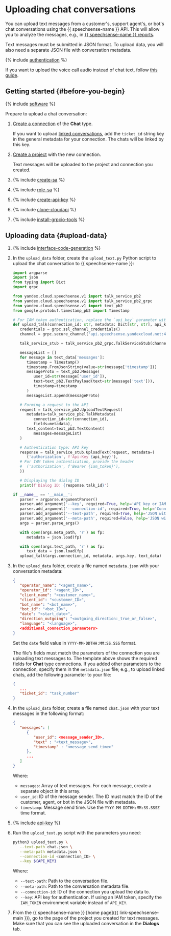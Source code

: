 # Uploading chat conversations

You can upload text messages from a customer's, support agent's, or bot's chat conversations using the {{ speechsense-name }} API. This will allow you to analyze the messages, e.g., in [{{ speechsense-name }} reports](../../concepts/reports/index.md).

Text messages must be submitted in JSON format. To upload data, you will also need a separate JSON file with conversation metadata.

{% include [authentication](../../../_includes/speechsense/data/authentication.md) %}

If you want to upload the voice call audio instead of chat text, follow [this guide](upload-data.md).

## Getting started {#before-you-begin}

{% include [software](../../../_includes/speechsense/data/software.md) %}

Prepare to upload a chat conversation:

1. [Create a connection](../connection/create.md#create-chat-connection) of the **Chat** type.

   If you want to upload [linked conversations](../../concepts/dialogs.md#related-dialogs), add the `ticket_id` string key in the general metadata for your connection. The chats will be linked by this key.

1. [Create a project](../project/create.md) with the new connection.

   Text messages will be uploaded to the project and connection you created.

1. {% include [create-sa](../../../_includes/speechsense/data/create-sa.md) %}
1. {% include [role-sa](../../../_includes/speechsense/data/role-sa.md) %}
1. {% include [create-api-key](../../../_includes/speechsense/data/create-api-key.md) %}
1. {% include [clone-cloudapi](../../../_includes/speechsense/data/clone-cloudapi.md) %}
1. {% include [install-grpcio-tools](../../../_includes/speechsense/data/install-grpcio-tools.md) %}

## Uploading data {#upload-data}

1. {% include [interface-code-generation](../../../_includes/speechsense/data/interface-code-generation.md) %}

1. In the `upload_data` folder, create the `upload_text.py` Python script to upload the chat conversation to {{ speechsense-name }}:

      ```python
      import argparse
      import json
      from typing import Dict
      import grpc

      from yandex.cloud.speechsense.v1 import talk_service_pb2
      from yandex.cloud.speechsense.v1 import talk_service_pb2_grpc
      from yandex.cloud.speechsense.v1 import text_pb2
      from google.protobuf.timestamp_pb2 import Timestamp

      # For IAM token authentication, replace the `api_key` parameter with `iam_token`
      def upload_talk(connection_id: str, metadata: Dict[str, str], api_key: str, text_data):
         credentials = grpc.ssl_channel_credentials()
         channel = grpc.secure_channel('api.speechsense.yandexcloud.net:443', credentials)

         talk_service_stub = talk_service_pb2_grpc.TalkServiceStub(channel)

         messageList = []
         for message in text_data['messages']:
            timestamp = Timestamp()
            timestamp.FromJsonString(value=str(message['timestamp']))
            messageProto = text_pb2.Message(
               user_id=str(message['user_id']),
               text=text_pb2.TextPayload(text=str(message['text'])),
               timestamp=timestamp
            )
            messageList.append(messageProto)

         # Forming a request to the API
         request = talk_service_pb2.UploadTextRequest(
            metadata=talk_service_pb2.TalkMetadata(
               connection_id=str(connection_id),
               fields=metadata),
            text_content=text_pb2.TextContent(
               messages=messageList)
         )

         # Authentication type: API key
         response = talk_service_stub.UploadText(request, metadata=(
            ('authorization', f'Api-Key {api_key}'),
         # For IAM token authentication, provide the header
         #  ('authorization', f'Bearer {iam_token}'),
         ))

         # Displaying the dialog ID
         print(f'Dialog ID: {response.talk_id}')

      if __name__ == '__main__':
         parser = argparse.ArgumentParser()
         parser.add_argument('--key', required=True, help='API key or IAM token', type=str)
         parser.add_argument('--connection-id', required=True, help='Connection ID', type=str)
         parser.add_argument('--text-path', required=True, help='JSON with text chat data', type=str)
         parser.add_argument('--meta-path', required=False, help='JSON with the dialog metadata', type=str, default=None)
         args = parser.parse_args()

         with open(args.meta_path, 'r') as fp:
            metadata = json.load(fp)

         with open(args.text_path, 'r') as fp:
            text_data = json.load(fp)
         upload_talk(args.connection_id, metadata, args.key, text_data)
      ```

1. In the `upload_data` folder, create a file named `metadata.json` with your conversation metadata:

   ```json
   {
      "operator_name": "<agent_name>",
      "operator_id": "<agent_ID>",
      "client_name": "<customer_name>",
      "client_id": "<customer_ID>",
      "bot_name": "<bot_name>",
      "bot_id": "<bot_ID>",
      "date": "<start_date>",
      "direction_outgoing": "<outgoing_direction:_true_or_false>",
      "language": "<language>",
      <additional_connection_parameters>
   }
   ```

   Set the `date` field value in `YYYY-MM-DDTHH:MM:SS.SSS` format.

   The file's fields must match the parameters of the connection you are uploading text messages to. The template above shows the required fields for **Chat** type connections. If you added other parameters to the connection, specify them in the `metadata.json` file; e.g., to upload linked chats, add the following parameter to your file:

   ```json
   {
      ...
      "ticket_id": "task_number"
   }
   ```

1. In the `upload_data` folder, create a file named `chat.json` with your text messages in the following format:

   ```json
   {
      "messages": [
         {
            "user_id": <message_sender_ID>,
            "text" : "<text_message>",
            "timestamp" : "<message_send_time>"
         },
         ...
      ]
   }
   ```

   Where:

   * `messages`: Array of text messages. For each message, create a separate object in this array.
   * `user_id`: ID of the message sender. The ID must match the ID of the customer, agent, or bot in the JSON file with metadata.
   * `timestamp`: Message send time. Use the `YYYY-MM-DDTHH:MM:SS.SSSZ` time format.

1. {% include [api-key](../../../_includes/speechsense/data/api-key.md) %}

1. Run the `upload_text.py` script with the parameters you need:

   ```bash
   python3 upload_text.py \
      --text-path chat.json \
      --meta-path metadata.json \
      --connection-id <connection_ID> \
      --key ${API_KEY}
   ```

   Where:

   * `--text-path`: Path to the conversation file.
   * `--meta-path`: Path to the conversation metadata file.
   * `--connection-id`: ID of the connection you upload the data to.
   * `--key`: API key for authentication. If using an IAM token, specify the `IAM_TOKEN` environment variable instead of `API_KEY`.

1. From the {{ speechsense-name }} [home page]({{ link-speechsense-main }}), go to the page of the project you created for text messages. Make sure that you can see the uploaded conversation in the **Dialogs** tab.
